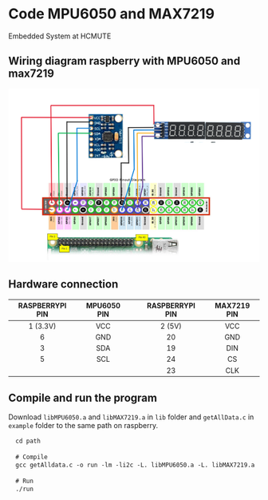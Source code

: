 # Code MPU6050 and MAX7219
Embedded System at HCMUTE
## Wiring diagram raspberry with MPU6050 and max7219
![Image.](Connection.png)

## Hardware connection
 
|   RASPBERRYPI PIN    |   MPU6050 PIN   |   |   RASPBERRYPI PIN   |   MAX7219 PIN   |
| :-------------------:|:---------------:|:-:|:-------------------:|:---------------:|
|        1 (3.3V)      |       VCC       |   |         2 (5V)      |       VCC       |
|           6          |       GND       |   |          20         |       GND       |
|           3          |       SDA       |   |          19         |       DIN       |
|           5          |       SCL       |   |          24         |        CS       |
|                      |                 |   |          23         |       CLK       |  

## Compile and run the program
Download `libMPU6050.a` and `libMAX7219.a` in `lib` folder and `getAllData.c` in `example` folder to the same path on raspberry.

```
  cd path

  # Compile
  gcc getAlldata.c -o run -lm -li2c -L. libMPU6050.a -L. libMAX7219.a

  # Run
  ./run
```
